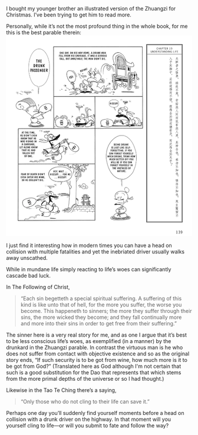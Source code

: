 I bought my younger brother an illustrated version of the Zhuangzi for Christmas. I’ve been trying to get him to read more.

Personally, while it’s not the most profound thing in the whole book, for me this is the best parable therein:
![image]( images/zhuangzi-chapter-19.jpeg )

I just find it interesting how in modern times you can have a head on collision with multiple fatalities and yet the inebriated driver usually walks away unscathed.

While in mundane life simply reacting to life’s woes can significantly cascade bad luck. 

In The Following of Christ,

> “Each sin begetteth a special spiritual suffering. A suffering of this kind is like unto that of hell, for the more you suffer, the worse you become. This happeneth to sinners; the more they suffer through their sins, the more wicked they become; and they fall continually more and more into their sins in order to get free from their suffering.”

The sinner here is a very real story for me, and as one I argue that it’s best to be less conscious life’s woes, as exemplified (in a manner) by the drunkard in the Zhuangzi parable. In contrast the virtuous man is he who does not suffer from contact with objective existence and so as the original story ends, “If such security is to be got from wine, how much more is it to be got from God?” (Translated here as God although I'm not certain that such is a good substitution for the Dao that represents that which stems from the more primal depths of the universe or so I had thought.)

Likewise in the Tao Te Ching there’s a saying,
> “Only those who do not cling to their life can save it.”

Perhaps one day you’ll suddenly find yourself moments before a head on collision with a drunk driver on the highway. In that moment will you yourself cling to life—or will you submit to fate and follow the way?
